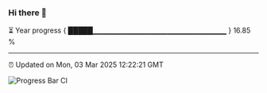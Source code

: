 ### Hi there 👋

⏳ Year progress { █████▁▁▁▁▁▁▁▁▁▁▁▁▁▁▁▁▁▁▁▁▁▁▁▁▁ } 16.85 %

---

⏰ Updated on Mon, 03 Mar 2025 12:22:21 GMT

![Progress Bar CI](https://github.com/code-lakshay/GitHub-Actions-Demo/workflows/Progress%20Bar%20CI/badge.svg)
